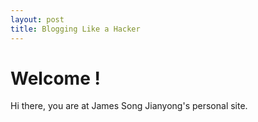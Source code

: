 ```yaml
---
layout: post
title: Blogging Like a Hacker
---
```


# Welcome !
Hi there, you are at James Song Jianyong's personal site.
